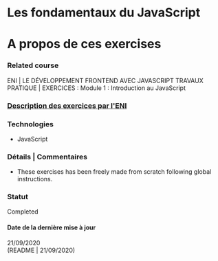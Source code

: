 # Les fondamentaux du JavaScript

# A propos de ces exercises

### Related course
ENI | LE DÉVELOPPEMENT FRONTEND AVEC JAVASCRIPT
TRAVAUX PRATIQUE | EXERCICES : Module 1 : Introduction au JavaScript

### [Description des exercices par l'ENI](https://github.com/Dyrits/LES-FONDAMENTAUX-DU-JAVASCRIPT/blob/master/Module%2001%20-%20%C3%89nonc%C3%A9%20TP%2001%20-%20Les%20fondamentaux%20du%20Javascript.pdf)

### Technologies
- JavaScript

### Détails | Commentaires
- These exercises has been freely made from scratch following global instructions.  


### Statut
Completed

#### Date de la dernière mise à jour
21/09/2020  
(README | 21/09/2020)